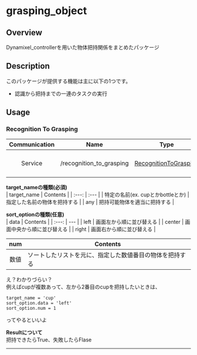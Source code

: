 # grasping_object
## Overview
Dynamixel_controllerを用いた物体把持関係をまとめたパッケージ  

## Description
このパッケージが提供する機能は主に以下の1つです。
- 認識から把持までの一連のタスクの実行
  
## Usage
### Recognition To Grasping
  
  
| Communication | Name | Type | Request | Result |
| :---: | :---: | :---: | :---: | :---: |
| Service | /recognition_to_grasping | [RecognitionToGrasping](https://github.com/KIT-Happy-Robot/happymimi_manipulation/blob/master/happymimi_manipulation_msgs/srv/RecognitionToGrasping.srv) | string型: `target_name`<br>[happymimi_msgs/StrInt型](https://github.com/KIT-Happy-Robot/happymimi_robot/blob/develop/happymimi_msgs/msg/StrInt.msg): `sort_option` | bool型: `result` |
  
**target_nameの種類(必須)**  
| target_name | Contents |
| :---: | :--- |
| 特定の名前(ex. cupとかbottleとか) | 指定した名前の物体を把持する |
| any | 把持可能物体を適当に把持する |
  
**sort_optionの種類(任意)**  
| data | Contents |
| :---: | --- |
| left | 画面左から順に並び替える |
| center | 画面中央から順に並び替える |
| right | 画面右から順に並び替える |
  
| num | Contents |
| :---: | --- |
| 数値 | ソートしたリストを元に、指定した数値番目の物体を把持する |
  
え？わかりづらい？  
例えばcupが複数あって、左から2番目のcupを把持したいときは、  
```
target_name = 'cup'
sort_option.data = 'left'
sort_option.num = 1
```
ってやるといいよ  
    
**Resultについて**  
把持できたらTrue、失敗したらFlase  

---
